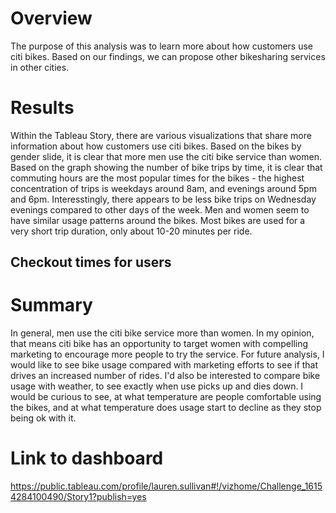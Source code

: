 # Overview
The purpose of this analysis was to learn more about how customers use citi bikes. Based on our findings, we can propose other bikesharing services in other cities.

# Results
Within the Tableau Story, there are various visualizations that share more information about how customers use citi bikes. Based on the bikes by gender slide, it is clear that more men use the citi bike service than women. Based on the graph showing the number of bike trips by time, it is clear that commuting hours are the most popular times for the bikes - the highest concentration of trips is weekdays around 8am, and evenings around 5pm and 6pm. Interesstingly, there appears to be less bike trips on Wednesday evenings compared to other days of the week. Men and women seem to have similar usage patterns around the bikes. Most bikes are used for a very short trip duration, only about 10-20 minutes per ride.

## Checkout times for users



# Summary
In general, men use the citi bike service more than women. In my opinion, that means citi bike has an opportunity to target women with compelling marketing to encourage more people to try the service. For future analysis, I would like to see bike usage compared with marketing efforts to see if that drives an increased number of rides. I'd also be interested to compare bike usage with weather, to see exactly when use picks up and dies down. I would be curious to see, at what temperature are people comfortable using the bikes, and at what temperature does usage start to decline as they stop being ok with it.


# Link to dashboard
https://public.tableau.com/profile/lauren.sullivan#!/vizhome/Challenge_16154284100490/Story1?publish=yes

